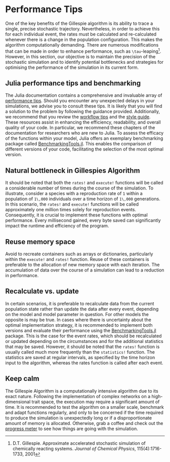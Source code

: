 # Performance Tips

One of the key benefits of the Gillespie algorithm is its ability to trace a single, precise stochastic trajectory. Nevertheless, in order to achieve this for each individual event, the rates must be calculated and re-calculated whenever there is a change in the population configuration. This makes the algorithm computationally demanding. There are numerous modifications that can be made in order to enhance performance, such as ``\tau``-leaping[^Gillespie01]. However, in this section, our objective is to maintain the precision of the stochastic simulation and to identify potential bottlenecks and strategies for optimising the performance of the simulation in its current form.

[^Gillespie01]: D.T. Gillespie. Approximate accelerated stochastic simulation of chemically reacting systems. _Journal of Chemical Physics_, 115(4):1716-1733, 2001

## Julia performance tips and benchmarking
The Julia documentation contains a comprehensive and invaluable array of [performance tips](https://docs.julialang.org/en/v1/manual/performance-tips/). Should you encounter any unexpected delays in your simulations, we advise you to consult these tips. It is likely that you will find a solution to the problem by following the guidance provided. Additionally, we recommend that you review the [workflow tips](https://docs.julialang.org/en/v1/manual/workflow-tips/) and the [style guide](https://docs.julialang.org/en/v1/manual/style-guide/). These resources assist in enhancing the efficiency, readability, and overall quality of your code. In particular, we recommend these chapters of the documentation for researchers who are new to Julia.
To assess the efficacy of the functions within your model, Julia offers an exemplary benchmarking package called [BenchmarkingTools.jl](https://juliaci.github.io/BenchmarkTools.jl/stable/). This enables the comparison of different versions of your code, facilitating the selection of the most optimal version.

## Natural bottleneck in Gillespies Algorithm
It should be noted that both the `rates!` and `execute!` functions will be called a considerable number of times during the course of the simulation. To illustrate, consider a species with a reproduction rate of ``1`` within a population of ``1\,000`` individuals over a time horizon of ``1\,000`` generations. In this scenario, the `rates!` and `execute!` functions will be called approximately one million times solely for reproduction events. Consequently, it is crucial to implement these functions with optimal performance. Every millisecond gained, every byte saved can significantly impact the runtime and efficiency of the program.

## Reuse memory space
Avoid to recreate containers such as arrays or dictionaries, particularly within the `execute!` and `rates!` function. Reuse of these containers is preferable to the allocation of new memory space with each iteration. The accumulation of data over the course of a simulation can lead to a reduction in performance.

## Recalculate vs. update
In certain scenarios, it is preferable to recalculate data from the current population state rather than update the data after every event, depending on the model and model parameter in question. For other models the opposite is may be true. In cases where there is uncertainty about the optimal implementation strategy, it is recommended to implement both versions and evaluate their performance using the [BenchmarkingTools.jl](https://juliaci.github.io/BenchmarkTools.jl/stable/) package. This is the case for the event rates, which should be recalculated or updated depending on the circumstances and for the additional statistics that may be saved. However, it should be noted that the `rates!` function is usually called much more frequently than the `statistics!` function. The statistics are saved at regular intervals, as specified by the time horizon input to the algorithm, whereas the rates function is called after each event.

## Keep calm
The Gillespie Algorithm is a computationally intensive algorithm due to its exact nature. Following the implementation of complex networks on a high-dimensional trait space, the execution may require a significant amount of time. It is recommended to test the algorithm on a smaller scale, benchmark and adapt functions regularly, and only to be concerned if the time required to produce the simulation is unexpectedly long or if a disproportionate amount of memory is allocated.
Otherwise, grab a coffee and check out the [progress meter](https://github.com/timholy/ProgressMeter.jl) to see how things are going with the simulation.